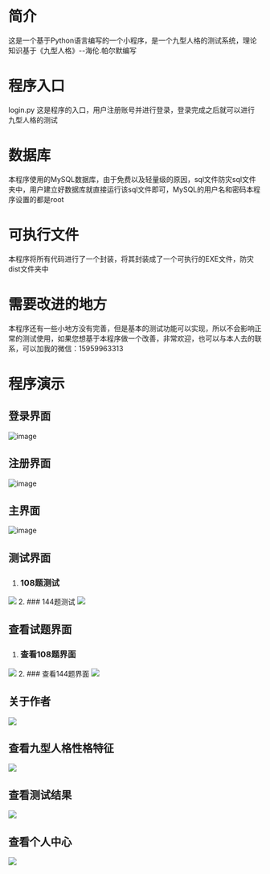 # 简介
这是一个基于Python语言编写的一个小程序，是一个九型人格的测试系统，理论知识基于《九型人格》--海伦.帕尔默编写
# 程序入口
login.py 这是程序的入口，用户注册账号并进行登录，登录完成之后就可以进行九型人格的测试
# 数据库
本程序使用的MySQL数据库，由于免费以及轻量级的原因，sql文件防灾sql文件夹中，用户建立好数据库就直接运行该sql文件即可，MySQL的用户名和密码本程序设置的都是root
# 可执行文件
本程序将所有代码进行了一个封装，将其封装成了一个可执行的EXE文件，防灾dist文件夹中
# 需要改进的地方
本程序还有一些小地方没有完善，但是基本的测试功能可以实现，所以不会影响正常的测试使用，如果您想基于本程序做一个改善，非常欢迎，也可以与本人去的联系，可以加我的微信：15959963313
# 程序演示
## 登录界面
![image](https://img2018.cnblogs.com/blog/1212206/201904/1212206-20190429212936815-1774281140.png)
## 注册界面
![image](https://img2018.cnblogs.com/blog/1212206/201904/1212206-20190429213140663-589925120.png)
## 主界面
![image](https://img2018.cnblogs.com/blog/1212206/201904/1212206-20190429213221018-1156320300.png)
## 测试界面
1. ### 108题测试
![](https://img2018.cnblogs.com/blog/1212206/201904/1212206-20190429213324484-812190833.png)
2. ### 144题测试
![](https://img2018.cnblogs.com/blog/1212206/201904/1212206-20190429213407948-745275813.png)
## 查看试题界面
1. ### 查看108题界面
![](https://img2018.cnblogs.com/blog/1212206/201904/1212206-20190429213549168-1756376220.png)
2. ### 查看144题界面
![](https://img2018.cnblogs.com/blog/1212206/201904/1212206-20190429213602910-7698611.png)
## 关于作者
![](https://img2018.cnblogs.com/blog/1212206/201904/1212206-20190429214616388-1663657530.png)
## 查看九型人格性格特征
![](https://img2018.cnblogs.com/blog/1212206/201904/1212206-20190429214635862-1675027123.png)
## 查看测试结果
![](https://img2018.cnblogs.com/blog/1212206/201904/1212206-20190429220411617-854872501.png)
## 查看个人中心
![](https://img2018.cnblogs.com/blog/1212206/201904/1212206-20190429220423265-472838224.png)
